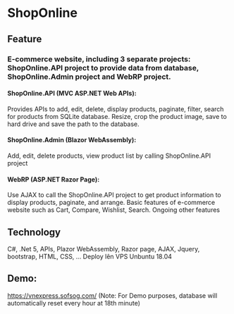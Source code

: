 # ShopOnline
## Feature
### E-commerce website, including 3 separate projects: ShopOnline.API project to provide data from database, ShopOnline.Admin project and WebRP project.
#### ShopOnline.API (MVC ASP.NET Web APIs):
Provides APIs to add, edit, delete, display products, paginate, filter, search for products from SQLite database. Resize, crop the product image, save to hard drive and save the path to the database.
#### ShopOnline.Admin (Blazor WebAssembly): 
Add, edit, delete products, view product list by calling ShopOnline.API project
#### WebRP (ASP.NET Razor Page): 
Use AJAX to call the ShopOnline.API project to get product information to display products, paginate, and arrange. Basic features of e-commerce website such as Cart, Compare, Wishlist, Search.
Ongoing other features
## Technology
C#, .Net 5, APIs, Plazor WebAssembly, Razor page, AJAX, Jquery, bootstrap, HTML, CSS, … Deploy lên VPS Unbuntu 18.04
## Demo:
https://vnexpress.sofsog.com/
(Note: For Demo purposes, database will automatically reset every hour at 18th minute)
